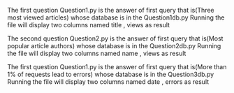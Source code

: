 The first question Question1.py is the answer of first query that is(Three most viewed articles) whose database is in the Question1db.py
Running the file will display two columns named title , views as result

The second question Question2.py is the answer of first query that is(Most popular article authors) whose database is in the Question2db.py
Running the file will display two columns named name , views as result

The first question Question1.py is the answer of first query that is(More than 1% of requests lead to errors) whose database is in the Question3db.py
Running the file will display two columns named date , errors as result